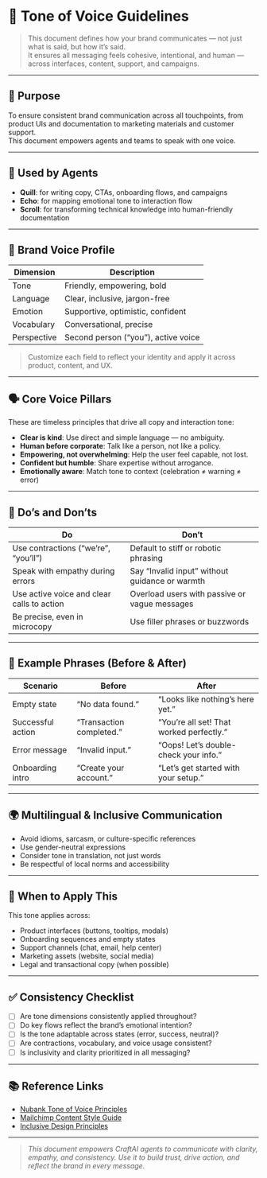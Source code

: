 # 📣 Tone of Voice Guidelines

> This document defines how your brand communicates — not just what is said, but how it’s said.  
> It ensures all messaging feels cohesive, intentional, and human — across interfaces, content, support, and campaigns.

---

## 🧭 Purpose

To ensure consistent brand communication across all touchpoints, from product UIs and documentation to marketing materials and customer support.  
This document empowers agents and teams to speak with one voice.

---

## 🧠 Used by Agents

- **Quill**: for writing copy, CTAs, onboarding flows, and campaigns
- **Echo**: for mapping emotional tone to interaction flow
- **Scroll**: for transforming technical knowledge into human-friendly documentation

---

## 🧬 Brand Voice Profile

| Dimension     | Description                               |
|---------------|-------------------------------------------|
| Tone          | Friendly, empowering, bold                |
| Language      | Clear, inclusive, jargon-free             |
| Emotion       | Supportive, optimistic, confident         |
| Vocabulary    | Conversational, precise                   |
| Perspective   | Second person (“you”), active voice       |

> Customize each field to reflect your identity and apply it across product, content, and UX.

---

## 🗣️ Core Voice Pillars

These are timeless principles that drive all copy and interaction tone:

- **Clear is kind**: Use direct and simple language — no ambiguity.
- **Human before corporate**: Talk like a person, not like a policy.
- **Empowering, not overwhelming**: Help the user feel capable, not lost.
- **Confident but humble**: Share expertise without arrogance.
- **Emotionally aware**: Match tone to context (celebration ≠ warning ≠ error)

---

## 📌 Do’s and Don’ts

| Do                                              | Don’t                                          |
|-------------------------------------------------|------------------------------------------------|
| Use contractions (“we’re”, “you’ll”)            | Default to stiff or robotic phrasing           |
| Speak with empathy during errors                | Say “Invalid input” without guidance or warmth |
| Use active voice and clear calls to action      | Overload users with passive or vague messages  |
| Be precise, even in microcopy                   | Use filler phrases or buzzwords                |

---

## 📝 Example Phrases (Before & After)

| Scenario                 | Before                             | After                                  |
|--------------------------|-------------------------------------|----------------------------------------|
| Empty state              | “No data found.”                   | “Looks like nothing’s here yet.”       |
| Successful action        | “Transaction completed.”           | “You’re all set! That worked perfectly.”|
| Error message            | “Invalid input.”                   | “Oops! Let’s double-check your info.”  |
| Onboarding intro         | “Create your account.”             | “Let’s get started with your setup.”   |

---

## 🌍 Multilingual & Inclusive Communication

- Avoid idioms, sarcasm, or culture-specific references
- Use gender-neutral expressions
- Consider tone in translation, not just words
- Be respectful of local norms and accessibility

---

## 🎯 When to Apply This

This tone applies across:

- Product interfaces (buttons, tooltips, modals)
- Onboarding sequences and empty states
- Support channels (chat, email, help center)
- Marketing assets (website, social media)
- Legal and transactional copy (when possible)

---

## ✅ Consistency Checklist

- [ ] Are tone dimensions consistently applied throughout?
- [ ] Do key flows reflect the brand’s emotional intention?
- [ ] Is the tone adaptable across states (error, success, neutral)?
- [ ] Are contractions, vocabulary, and voice usage consistent?
- [ ] Is inclusivity and clarity prioritized in all messaging?

---

## 📚 Reference Links

- [Nubank Tone of Voice Principles](https://building.nubank.com.br/nu-brand-system/)
- [Mailchimp Content Style Guide](https://mailchimp.com/content-style-guide/)
- [Inclusive Design Principles](https://inclusivedesignprinciples.org/)

---

> *This document empowers CraftAI agents to communicate with clarity, empathy, and consistency.*
> *Use it to build trust, drive action, and reflect the brand in every message.*
